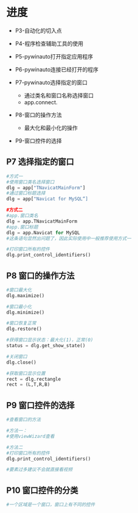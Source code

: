 # 进度
* P3-自动化的切入点
* P4-程序检查辅助工具的使用
* P5-pywinauto打开指定应用程序
* P6-pywinauto连接已经打开的程序
* P7-pywinauto选择指定的窗口
	* 通过类名和窗口名称选择窗口
	* app.connect.
* P8-窗口的操作方法
	* 最大化和最小化的操作

* P9-窗口控件的选择

## P7 选择指定的窗口
```Python
#方式一
#使用窗口类名选择窗口
dlg = app["TNavicatMainForm"]
#通过窗口标题选择
dlg = app["Navicat for MySQL“]

#方式二
#app.窗口类名
dlg = app.TNavicatMainForm
#app.窗口标题
dlg = app.Navicat for MySQL
#这条语句显然出问题了，因此实际使用中一般推荐使用方式一

#打印窗口所有的控件
dlg.print_control_identifiers()
```	

## P8 窗口的操作方法
```Python
#窗口最大化
dlg.maximize()

#窗口最小化
dlg.minimize()

#窗口恢复正常
dlg.restore()

#获得窗口显示状态：最大化(1)，正常(0)
status = dlg.get_show_state()

#关闭窗口
dlg.close()

#获取窗口显示位置
rect = dlg.rectangle
rect = (L,T,R,B)
```

## P9 窗口控件的选择
```Python
#查看窗口的方法

#方法一：
#使用viewWizard查看

#方法二
#打印窗口所有的控件
dlg.print_control_identifiers()

#要素过多建议不会就直接看视频
```

## P10 窗口控件的分类
```Python
#一个区域是一个窗口，窗口上有不同的控件
```
<!--stackedit_data:
eyJoaXN0b3J5IjpbMjAwNzk4MDA5OCwtMTUyODExODMxOCwxOD
M3ODA3MDYxLC0yMDM3MDE3ODIxLDEzODQ3ODI1MjMsLTE4NjQ1
NTA4ODEsOTk4NDk2NTMxLDk5ODQ5NjUzMSwtMTUzNDY3NzUwNy
wtNzY3MTg0NDAsLTI1NzQ2NjI2NywxNzgzNTg2ODkxLC0xMTg3
NzYxMDA4LC0xNTU4MzQ2MDk2LDU0MTcxNTI3NCwyMjI3ODQxMT
ksLTEzODI5MTAzNzFdfQ==
-->
